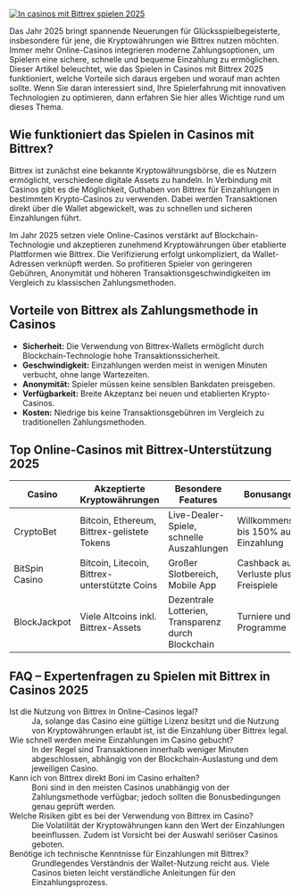 [![In casinos mit Bittrex spielen 2025](https://123-caf.pages.dev/gitsignup.png)](https://vrmoo.ru/Bt82HjjY)

<div>   <p>Das Jahr 2025 bringt spannende Neuerungen für Glücksspielbegeisterte, insbesondere für jene, die Kryptowährungen wie Bittrex nutzen möchten. Immer mehr Online-Casinos integrieren moderne Zahlungsoptionen, um Spielern eine sichere, schnelle und bequeme Einzahlung zu ermöglichen. Dieser Artikel beleuchtet, wie das Spielen in Casinos mit Bittrex 2025 funktioniert, welche Vorteile sich daraus ergeben und worauf man achten sollte. Wenn Sie daran interessiert sind, Ihre Spielerfahrung mit innovativen Technologien zu optimieren, dann erfahren Sie hier alles Wichtige rund um dieses Thema.</p>  <h2>Wie funktioniert das Spielen in Casinos mit Bittrex?</h2>   <p>Bittrex ist zunächst eine bekannte Kryptowährungsbörse, die es Nutzern ermöglicht, verschiedene digitale Assets zu handeln. In Verbindung mit Casinos gibt es die Möglichkeit, Guthaben von Bittrex für Einzahlungen in bestimmten Krypto-Casinos zu verwenden. Dabei werden Transaktionen direkt über die Wallet abgewickelt, was zu schnellen und sicheren Einzahlungen führt.</p>   <p>Im Jahr 2025 setzen viele Online-Casinos verstärkt auf Blockchain-Technologie und akzeptieren zunehmend Kryptowährungen über etablierte Plattformen wie Bittrex. Die Verifizierung erfolgt unkompliziert, da Wallet-Adressen verknüpft werden. So profitieren Spieler von geringeren Gebühren, Anonymität und höheren Transaktionsgeschwindigkeiten im Vergleich zu klassischen Zahlungsmethoden.</p>  <h2>Vorteile von Bittrex als Zahlungsmethode in Casinos</h2>   <ul>     <li><strong>Sicherheit:</strong> Die Verwendung von Bittrex-Wallets ermöglicht durch Blockchain-Technologie hohe Transaktionssicherheit.</li>     <li><strong>Geschwindigkeit:</strong> Einzahlungen werden meist in wenigen Minuten verbucht, ohne lange Wartezeiten.</li>     <li><strong>Anonymität:</strong> Spieler müssen keine sensiblen Bankdaten preisgeben.</li>     <li><strong>Verfügbarkeit:</strong> Breite Akzeptanz bei neuen und etablierten Krypto-Casinos.</li>     <li><strong>Kosten:</strong> Niedrige bis keine Transaktionsgebühren im Vergleich zu traditionellen Zahlungsmethoden.</li>   </ul>  <h2>Top Online-Casinos mit Bittrex-Unterstützung 2025</h2>   <table>     <thead>       <tr>         <th>Casino</th>         <th>Akzeptierte Kryptowährungen</th>         <th>Besondere Features</th>         <th>Bonusangebote</th>       </tr>     </thead>     <tbody>       <tr>         <td>CryptoBet</td>         <td>Bitcoin, Ethereum, Bittrex-gelistete Tokens</td>         <td>Live-Dealer-Spiele, schnelle Auszahlungen</td>         <td>Willkommensbonus bis 150% auf erste Einzahlung</td>       </tr>       <tr>         <td>BitSpin Casino</td>         <td>Bitcoin, Litecoin, Bittrex-unterstützte Coins</td>         <td>Großer Slotbereich, Mobile App</td>         <td>Cashback auf Verluste plus Freispiele</td>       </tr>       <tr>         <td>BlockJackpot</td>         <td>Viele Altcoins inkl. Bittrex-Assets</td>         <td>Dezentrale Lotterien, Transparenz durch Blockchain</td>         <td>Turniere und VIP-Programme</td>       </tr>     </tbody>   </table>  <h2>FAQ – Expertenfragen zu Spielen mit Bittrex in Casinos 2025</h2>   <dl>     <dt>Ist die Nutzung von Bittrex in Online-Casinos legal?</dt>     <dd>Ja, solange das Casino eine gültige Lizenz besitzt und die Nutzung von Kryptowährungen erlaubt ist, ist die Einzahlung über Bittrex legal.</dd>      <dt>Wie schnell werden meine Einzahlungen im Casino gebucht?</dt>     <dd>In der Regel sind Transaktionen innerhalb weniger Minuten abgeschlossen, abhängig von der Blockchain-Auslastung und dem jeweiligen Casino.</dd>      <dt>Kann ich von Bittrex direkt Boni im Casino erhalten?</dt>     <dd>Boni sind in den meisten Casinos unabhängig von der Zahlungsmethode verfügbar; jedoch sollten die Bonusbedingungen genau geprüft werden.</dd>      <dt>Welche Risiken gibt es bei der Verwendung von Bittrex im Casino?</dt>     <dd>Die Volatilität der Kryptowährungen kann den Wert der Einzahlungen beeinflussen. Zudem ist Vorsicht bei der Auswahl seriöser Casinos geboten.</dd>      <dt>Benötige ich technische Kenntnisse für Einzahlungen mit Bittrex?</dt>     <dd>Grundlegendes Verständnis der Wallet-Nutzung reicht aus. Viele Casinos bieten leicht verständliche Anleitungen für den Einzahlungsprozess.</dd>   </dl>   </div>